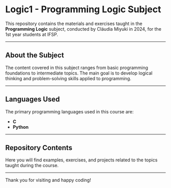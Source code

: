 # Logic1 - Programming Logic Subject

This repository contains the materials and exercises taught in the **Programming Logic** subject, conducted by Cláudia Miyuki in 2024, for the 1st year students at IFSP.

---

## About the Subject

The content covered in this subject ranges from basic programming foundations to intermediate topics. The main goal is to develop logical thinking and problem-solving skills applied to programming.

---

## Languages Used

The primary programming languages used in this course are:

- **C**  
- **Python**

---

## Repository Contents

Here you will find examples, exercises, and projects related to the topics taught during the course.

---

Thank you for visiting and happy coding!

